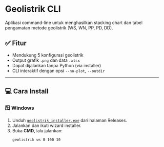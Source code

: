 # Geolistrik CLI

Aplikasi command-line untuk menghasilkan stacking chart dan tabel pengamatan metode geolistrik (WS, WN, PP, PD, DD).

## ✅ Fitur
- Mendukung 5 konfigurasi geolistrik
- Output grafik `.png` dan data `.xlsx`
- Dapat dijalankan tanpa Python (via installer)
- CLI interaktif dengan opsi `--no-plot`, `--outdir`

---

## 💻 Cara Install

### 🪟 Windows

1. Unduh [`geolistrik_installer.exe`](https://github.com/username/geolistrik-cli/releases) dari halaman Releases.
2. Jalankan dan ikuti wizard installer.
3. Buka **CMD**, lalu jalankan:
   ```cmd
   geolistrik ws 0 100 10


<!-- nuitka --standalone --onefile --enable-plugin=pylint-warnings --enable-plugin=no-qt  --include-package=geolistrik --windows-icon-from-ico=assets/icon.ico --output-dir=build --show-modules geolistrik/__main__.py -->